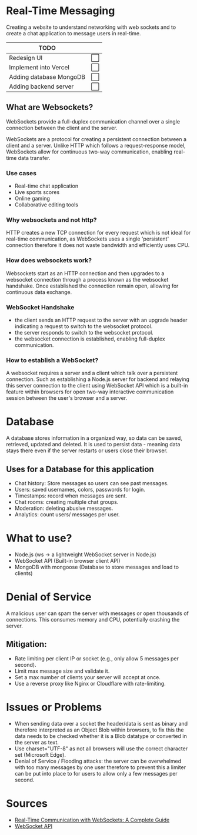 # Real-Time Messaging
Creating a website to understand networking with web sockets and to create a chat application to message users in real-time.

| TODO                    |     |
| ----------------------- | --- |
| Redesign UI             | ⬜️   |
| Implement into Vercel   | ⬜️   |
| Adding database MongoDB | ⬜️   |
| Adding backend server   | ⬜️   |

## What are Websockets?
WebSockets provide a full-duplex communication channel over a single connection between the client and the server. 

WebSockets are a protocol for creating a persistent connection between a client and a server. Unlike HTTP which follows a request-response model, WebSockets allow for continuous two-way communication, enabling real-time data transfer.

### Use cases
- Real-time chat application
- Live sports scores
- Online gaming
- Collaborative editing tools

### Why websockets and not http?
HTTP creates a new TCP connection for every request which is not ideal for real-time communication, as WebSockets uses a single 'persistent' connection therefore it does not waste bandwidth and efficiently uses CPU.

### How does websockets work?
Websockets start as an HTTP connection and then upgrades to a websocket connection through a process known as the websocket handshake. Once established the connection remain open, allowing for continuous data exchange.

### WebSocket Handshake
- the client sends an HTTP request to the server with an upgrade header indicating a request to switch to the websocket protocol.
- the server responds to switch to the websocket protocol.
- the websocket connection is established, enabling full-duplex communication.

### How to establish a WebSocket?
A websocket requires a server and a client which talk over a persistent connection. Such as establishing a Node.js server for backend and relaying this server connection to the client using WebSocket API which is a built-in feature within browsers for open two-way interactive communication session between the user's browser and a server.

# Database
A database stores information in a organized way, so data can be saved, retrieved, updated and deleted. It is used to persist data - meaning data stays there even if the server restarts or users close their browser.

## Uses for a Database for this application
- Chat history: Store messages so users can see past messages.
- Users: saved usernames, colors, passwords for login.
- Timestamps: record when messages are sent.
- Chat rooms: creating multiple chat groups.
- Moderation: deleting abusive messages.
- Analytics: count users/ messages per user.
  
# What to use?
- Node.js (ws -> a lightweight WebSocket server in Node.js)
- WebSocket API (Built-in browser client API)
- MongoDB with mongoose (Database to store messages and load to clients)

# Denial of Service
A malicious user can spam the server with messages or open thousands of connections.
This consumes memory and CPU, potentially crashing the server.

## Mitigation:
- Rate limiting per client IP or socket (e.g., only allow 5 messages per second).
- Limit max message size and validate it.
- Set a max number of clients your server will accept at once.
- Use a reverse proxy like Nginx or Cloudflare with rate-limiting.

# Issues or Problems 
- When sending data over a socket the header/data is sent as binary and therefore interpreted as an Object Blob within browsers, to fix this the data needs to be checked whether it is a Blob datatype or converted in the server as text.
- Use charset="UTF-8" as not all browsers will use the correct character set (Microsoft Edge).
- Denial of Service / Flooding attacks: the server can be overwhelmed with too many messages by one user therefore to prevent this a limiter can be put into place to for users to allow only a few messages per second.

# Sources
- [Real-Time Communication with WebSockets: A Complete Guide](https://dev.to/dipakahirav/real-time-communication-with-websockets-a-complete-guide-32g4#:~:text=WebSockets%20provide%20a%20full-duplex%20communication%20channel%20over%20a,as%20chat%20applications,%20live%20notifications,%20and%20online%20gaming.)
- [WebSocket API](https://developer.mozilla.org/en-US/docs/Web/API/WebSockets_API)